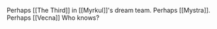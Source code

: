 Perhaps [[The Third]] in [[Myrkul]]'s dream team. 
Perhaps [[Mystra]].
Perhaps [[Vecna]]
Who knows?
